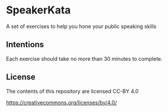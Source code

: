 # SpeakerKata

A set of exercises to help you hone your public speaking skills

## Intentions

Each exercise should take no more than 30 minutes to complete.

## License

The contents of this repository are licensed CC-BY 4.0

https://creativecommons.org/licenses/by/4.0/

